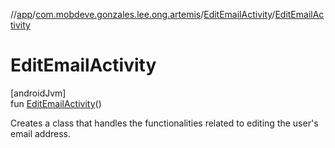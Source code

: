 //[app](../../../index.md)/[com.mobdeve.gonzales.lee.ong.artemis](../index.md)/[EditEmailActivity](index.md)/[EditEmailActivity](-edit-email-activity.md)

# EditEmailActivity

[androidJvm]\
fun [EditEmailActivity](-edit-email-activity.md)()

Creates a class that handles the functionalities related to editing the user's email address.
